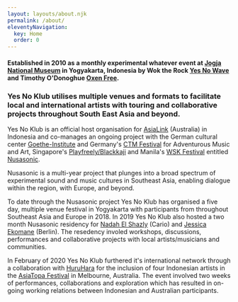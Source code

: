 ```yaml
---
layout: layouts/about.njk
permalink: /about/
eleventyNavigation:
  key: Home
  order: 0
---
```


#### Established in 2010 as a monthly experimental whatever event at <a href="http://jogjanationalmuseum.com/" target="_blank">Jogja National Museum</a> in Yogyakarta, Indonesia by Wok the Rock <a href="http://yesnowave.com/" target="_blank">Yes No Wave</a> and Timothy O'Donoghue <a href="https://oxenfree.net/" target="_blank">Oxen Free</a>.

<div class="a1">

### Yes No Klub utilises multiple venues and formats to facilitate local and international artists with touring and collaborative projects throughout South East Asia and beyond.

Yes No Klub is an official host organisation for <a href="https://asialink.unimelb.edu.au/" target="_blank">AsiaLink</a> (Australia) in Indonesia and co-manages an ongoing project with the German cultural center <a href="https://www.goethe.de/ins/id/en/index.html" target="_blank">Goethe-Institute</a> and Germany's <a href="https://www.ctm-festival.de" target="_blank">CTM Festival</a> for Adventurous Music and Art, Singapore's <a href="https://www.facebook.com/playfreelyexperiment" target="_blank">Playfreely/Blackkaji</a> and Manila's <a href="https://www.wsk.io/" target="_blank">WSK Festival</a> entitled <a href="http://www.nusasonic.com" target="_blank">Nusasonic</a>.

Nusasonic is a multi-year project that plunges into a broad spectrum of experimental sound and music cultures in Southeast Asia, enabling dialogue within the region, with Europe, and beyond.

</div>

<div class="a2">

To date through the Nusasonic project Yes No Klub has organised a five day, multiple venue festival in Yogyakarta with participants from throughout Southeast Asia and Europe in 2018. In 2019 Yes No Klub also hosted a two month Nusasonic residency for <a href="https://nadahelshazly.bandcamp.com/" target="_blank">Nadah El Shazly</a> (Cario) and <a href="https://www.jessicaekomane.com" target="_blank">Jessica Ekomane</a> (Berlin). The resedency involed workshops, discussions, performances and collaborative projects with local artists/musicians and communities.

In February of 2020 Yes No Klub furthered it's international network through a collaboration with <a href="https://www.instagram.com/hu_ru_ha_ra/" target="_blank">HuruHara</a> for the inclusion of four Indonesian artists in the <a href="https://www.asiatopa.com.au/" target="_blank">AsiaTopa Festival</a> in Melbourne, Australia. The event involved two weeks of performances, collaborations and exploration which has resulted in on-going working relations between Indonesian and Australian participants.

</div>
